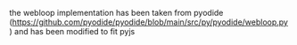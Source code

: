 the webloop implementation has been taken from pyodide (https://github.com/pyodide/pyodide/blob/main/src/py/pyodide/webloop.py)
and has been modified to fit pyjs